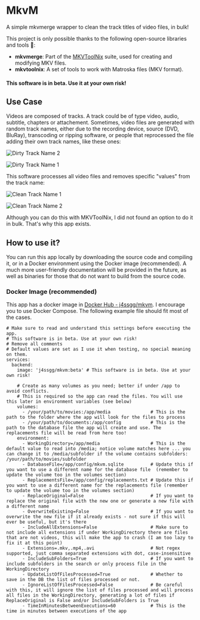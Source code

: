 # MkvM
A simple mkvmerge wrapper to clean the track titles of video files, in bulk!


This project is only possible thanks to the following open-source libraries and tools 💙:

- **mkvmerge**: Part of the [MKVToolNix](https://mkvtoolnix.download/) suite, used for creating and modifying MKV files.
- **mkvtoolnix**: A set of tools to work with Matroska files (MKV format).

#### This software is in beta. Use it at your own risk!

## Use Case
Videos are composed of tracks. A track could be of type video, audio, subtitle, chapters or attachement. Sometimes, video files are generated with random track names, either due to the recording device, source (DVD, BluRay), transcoding or ripping software, or people that reprocessed the file adding their own track names, like these ones:

![Dirty Track Name 2](https://i.ibb.co/Wsbbyzj/Screenshot-From-2025-01-18-20-50-43.png)

![Dirty Track Name 1](https://i.ibb.co/pnpg7jQ/Screenshot-From-2025-01-18-20-55-13.png)

This software processes all video files and removes specific "values" from the track name:

![Clean Track Name 1](https://i.ibb.co/kBj3vLs/Screenshot-From-2025-01-18-20-49-59.png)

![Clean Track Name 2](https://i.ibb.co/Y7rZrqR/Screenshot-From-2025-01-18-20-50-06.png)

Although you can do this with MKVToolNix, I did not found an option to do it in bulk. That's why this app exists.

## How to use it?

You can run this app locally by downloading the source code and compiling it, or in a Docker environment using the Docker image (recommended). A much more user-friendly documentation will be provided in the future, as well as binaries for those that do not want to build from the source code.

### Docker Image (recommended)
This app has a docker image in [Docker Hub - j4ssgg/mkvm](https://hub.docker.com/r/j4ssgg/mkvm).
I encourage you to use Docker Compose. The following example file should fit most of the cases. 

```
# Make sure to read and understand this settings before executing the app.
# This software is in beta. Use at your own risk!
# Remove all comments
# Default values are set as I use it when testing, no special meaning on them.
services:
  backend:
    image: 'j4ssgg/mkvm:beta' # This software is in beta. Use at your own risk!

    # Create as many volumes as you need; better if under /app to avoid conflicts. 
    # This is required so the app can read the files. You will use this later in environment variables (see below)
    volumes:
      - /your/path/to/movies:/app/media               # This is the path to the folder where the app will look for the files to process
      - /your/path/to/documents:/app/config           # This is the path to the database file the app will create and use. The replacements file will be read from here too!
    environment:
      - WorkingDirectory=/app/media                   # This is the default value to read into /media; notice volume matches here ... you can change it to /media/subfolder if the volume contains subfolders: /your/path/to/movies/subfolder
      - DatabaseFile=/app/config/mkvm.sqlite          # Update this if you want to use a different name for the database file  (remember to update the volume too in the volumes section)
      - ReplacementsFile=/app/config/replacements.txt # Update this if you want to use a different name for the replacements file (remember to update the volume too in the volumes section)
      - ReplaceOriginal=False                         # If you want to replace the original file with the new one or generate a new file with a different name
      - OverwriteExisting=False                       # If you want to overwrite the new file if it already exists - not sure if this will ever be useful, but it's there
      - IncludeAllExtensions=False                    # Make sure to not include all extensions if under WorkingDirectory there are files that are not videos, this will make the app to crash (I am too lazy to fix it at this point)
      - Extensions=.mkv,.mp4,.avi                     # Not regex supported, just comma separated extensions with dot, case-insensitive
      - IncludeSubFolders=True                        # If you want to include subfolders in the search or only process file in the WorkingDirectory
      - UpdateListOfFilesProcessed=True               # Whether to save in the DB the list of files processed or not. 
      - IgnoreListOfFilesProcessed=False              # Be careful with this, it will ignore the list of files processed and will process all files in the WorkingDirectory, generating a lot of files if ReplaceOriginal is False and/or IncludeSubFolders is True
      - TimeInMinutesBetweenExecutions=60             # This is the time in minutes between executions of the app
    
```
